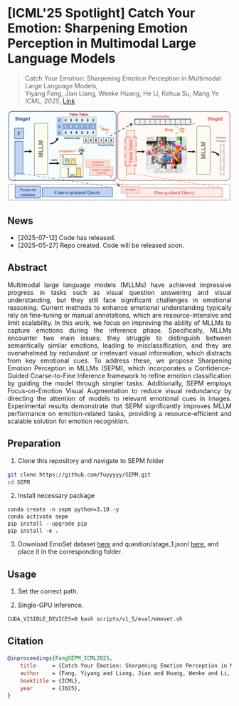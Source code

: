 # [ICML'25 Spotlight] Catch Your Emotion: Sharpening Emotion Perception in Multimodal Large Language Models
> Catch Your Emotion: Sharpening Emotion Perception in Multimodal Large Language Models,            
> Yiyang Fang, Jian Liang, Wenke Huang, He Li, Kehua Su, Mang Ye
> *ICML, 2025*, [Link](https://openreview.net/pdf?id=IYOksPHJKT)
>
> <div align="center">
<img alt="method" src="image/SEPM.png">
</div>

## News
* [2025-07-12] Code has released.
* [2025-05-27] Repo created. Code will be released soon.

## Abstract
<div align="justify">
Multimodal large language models (MLLMs) have achieved impressive progress in tasks such as visual question answering and visual understanding, but they still face significant challenges in emotional reasoning. Current methods to enhance emotional understanding typically rely on fine-tuning or manual annotations, which are resource-intensive and limit scalability. In this work, we focus on improving the ability of MLLMs to capture emotions during the inference phase. Specifically, MLLMs encounter two main issues: they struggle to distinguish between semantically similar emotions, leading to misclassification, and they are overwhelmed by redundant or irrelevant visual information, which distracts from key emotional cues. To address these, we propose Sharpening Emotion Perception in MLLMs (SEPM), which incorporates a Confidence-Guided Coarse-to-Fine Inference framework to refine emotion classification by guiding the model through simpler tasks. Additionally, SEPM employs Focus-on-Emotion Visual Augmentation to reduce visual redundancy by directing the attention of models to relevant emotional cues in images. Experimental results demonstrate that SEPM significantly improves MLLM performance on emotion-related tasks, providing a resource-efficient and scalable solution for emotion recognition.
</div>

## Preparation
1. Clone this repository and navigate to SEPM folder
```bash
git clone https://github.com/fuyyyyy/SEPM.git
cd SEPM
```

2. Install necessary package
```Shell
conda create -n sepm python=3.10 -y
conda activate sepm
pip install --upgrade pip 
pip install -e .
```

3. Download EmoSet dataset [here](https://github.com/JingyuanYY/EmoSet) and question/stage_1.jsonl [here](https://drive.google.com/file/d/1QQCYp0g0VAuV8QprCHf007VBPp3q1FO1/view?usp=sharing), and place it in the corresponding folder.

## Usage
1. Set the correct path.

2. Single-GPU inference.
```Shell
CUDA_VISIBLE_DEVICES=0 bash scripts/v1_5/eval/emoset.sh
```

## Citation
```bibtex
@inproceedings{FangSEPM_ICML2025,
    title     = {Catch Your Emotion: Sharpening Emotion Perception in Multimodal Large Language Models},
    author    = {Fang, Yiyang and Liang, Jian and Huang, Wenke and Li, He and Su, Kehua and Ye, Mang},
    booktitle = {ICML},
    year      = {2025},
}
```
